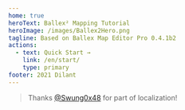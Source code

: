 ```yaml
---
home: true
heroText: Ballex² Mapping Tutorial
heroImage: /images/Ballex2Hero.png
tagline: Based on Ballex Map Editor Pro 0.4.1b2
actions:
  - text: Quick Start →
    link: /en/start/
    type: primary
footer: 2021 Dilant
---
```


> Thanks [@Swung0x48](https://github.com/Swung0x48) for part of localization!
